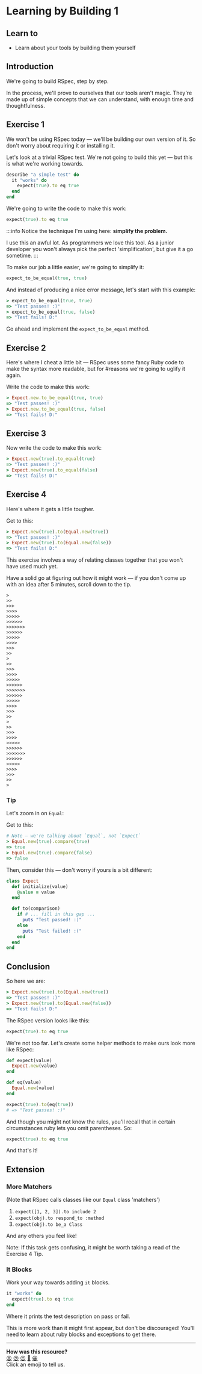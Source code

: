 Learning by Building 1
======================

## Learn to

* Learn about your tools by building them yourself

## Introduction

We're going to build RSpec, step by step.

In the process, we'll prove to ourselves that our tools aren't magic. They're made up of simple concepts that we can understand, with enough time and thoughtfulness.


## Exercise 1

We won't be using RSpec today — we'll be building our own version of it. So don't worry about requiring it or installing it.

Let's look at a trivial RSpec test. We're not going to build this yet — but this is what we're working towards.

```ruby
describe "a simple test" do
  it "works" do
    expect(true).to eq true
  end
end
```

We're going to write the code to make this work:

```ruby
expect(true).to eq true
```

:::info
Notice the technique I'm using here: **simplify the problem.**

I use this an awful lot. As programmers we love this tool. As a junior developer you won't always pick the perfect 'simplification', but give it a go sometime.
:::

To make our job a little easier, we're going to simplify it:

```ruby
expect_to_be_equal(true, true)
```

And instead of producing a nice error message, let's start with this example:

```ruby
> expect_to_be_equal(true, true)
=> "Test passes! :)"
> expect_to_be_equal(true, false)
=> "Test fails! D:"
```

Go ahead and implement the `expect_to_be_equal` method.

## Exercise 2

Here's where I cheat a little bit — RSpec uses some fancy Ruby code to make the syntax more readable, but for #reasons we're going to uglify it again.

Write the code to make this work:

```ruby
> Expect.new.to_be_equal(true, true)
=> "Test passes! :)"
> Expect.new.to_be_equal(true, false)
=> "Test fails! D:"
```

## Exercise 3

Now write the code to make this work:

```ruby
> Expect.new(true).to_equal(true)
=> "Test passes! :)"
> Expect.new(true).to_equal(false)
=> "Test fails! D:"
```

## Exercise 4

Here's where it gets a little tougher.

Get to this:

```ruby
> Expect.new(true).to(Equal.new(true))
=> "Test passes! :)"
> Expect.new(true).to(Equal.new(false))
=> "Test fails! D:"
```

This exercise involves a way of relating classes together that you won't have used much yet.

Have a solid go at figuring out how it might work — if you don't come up with an idea after 5 minutes, scroll down to the tip.

```
>
>>
>>>
>>>>
>>>>>
>>>>>>
>>>>>>>
>>>>>>
>>>>>
>>>>
>>>
>>
>
>>
>>>
>>>>
>>>>>
>>>>>>
>>>>>>>
>>>>>>
>>>>>
>>>>
>>>
>>
>
>>
>>>
>>>>
>>>>>
>>>>>>
>>>>>>>
>>>>>>
>>>>>
>>>>
>>>
>>
>
```

### Tip

Let's zoom in on `Equal`:

Get to this:

```ruby
# Note — we're talking about `Equal`, not `Expect`
> Equal.new(true).compare(true)
=> true
> Equal.new(true).compare(false)
=> false
```

Then, consider this — don't worry if yours is a bit different:

```ruby
class Expect
  def initialize(value)
    @value = value
  end

  def to(comparison)
    if # ... fill in this gap ...
      puts "Test passed! :)"
    else
      puts "Test failed! :("
    end
  end
end
```

## Conclusion

So here we are:

```ruby
> Expect.new(true).to(Equal.new(true))
=> "Test passes! :)"
> Expect.new(true).to(Equal.new(false))
=> "Test fails! D:"
```

The RSpec version looks like this:

```ruby
expect(true).to eq true
```

We're not too far. Let's create some helper methods to make ours look more like RSpec:

```ruby
def expect(value)
  Expect.new(value)
end

def eq(value)
  Equal.new(value)
end

expect(true).to(eq(true))
# => "Test passes! :)"
```

And though you might not know the rules, you'll recall that in certain circumstances ruby lets you omit parentheses. So:

```ruby
expect(true).to eq true
```

And that's it!

## Extension

### More Matchers

(Note that RSpec calls classes like our `Equal` class 'matchers')

1. `expect([1, 2, 3]).to include 2`
2. `expect(obj).to respond_to :method`
3. `expect(obj).to be_a Class`

And any others you feel like!

Note: If this task gets confusing, it might be worth taking a read of the Exercise 4 Tip.

### It Blocks

Work your way towards adding `it` blocks.

```ruby
it "works" do
  expect(true).to eq true
end
```

Where it prints the test description on pass or fail.

This is more work than it might first appear, but don't be discouraged! You'll need to learn about ruby blocks and exceptions to get there.

<!-- BEGIN GENERATED SECTION DO NOT EDIT -->

---

**How was this resource?**  
[😫](https://airtable.com/shrUJ3t7KLMqVRFKR?prefill_Repository=skills-workshops&prefill_File=practicals/adventures/learning_by_building_rspec.md&prefill_Sentiment=😫) [😕](https://airtable.com/shrUJ3t7KLMqVRFKR?prefill_Repository=skills-workshops&prefill_File=practicals/adventures/learning_by_building_rspec.md&prefill_Sentiment=😕) [😐](https://airtable.com/shrUJ3t7KLMqVRFKR?prefill_Repository=skills-workshops&prefill_File=practicals/adventures/learning_by_building_rspec.md&prefill_Sentiment=😐) [🙂](https://airtable.com/shrUJ3t7KLMqVRFKR?prefill_Repository=skills-workshops&prefill_File=practicals/adventures/learning_by_building_rspec.md&prefill_Sentiment=🙂) [😀](https://airtable.com/shrUJ3t7KLMqVRFKR?prefill_Repository=skills-workshops&prefill_File=practicals/adventures/learning_by_building_rspec.md&prefill_Sentiment=😀)  
Click an emoji to tell us.

<!-- END GENERATED SECTION DO NOT EDIT -->